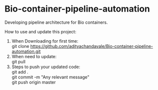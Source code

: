 # Bio-container-pipeline-automation
Developing pipeline architecture for Bio containers.

How to use and update this project:<br>
1. When Downloading for first time: <br>
git clone https://github.com/adityachandavale/Bio-container-pipeline-automation.git <br>
2. When need to update: <br>
git pull <br>
3. Steps to push your updated code: <br>
git add . <br>
git commit -m "Any relevant message" <br>
git push origin master <br>
